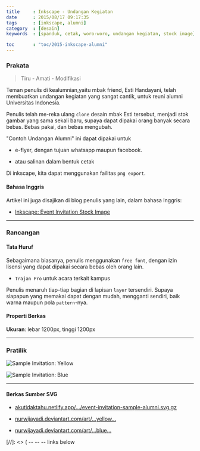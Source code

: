 ```yaml
---
title     : Inkscape - Undangan Kegiatan
date      : 2015/08/17 09:17:35
tags      : [inkscape, alumni]
category  : [desain]
keywords  : [spanduk, cetak, woro-woro, undangan kegiatan, stock image]

toc       : "toc/2015-inkscape-alumni"
---
```


### Prakata

> Tiru - Amati - Modifikasi

Teman penulis di kealumnian,yaitu mbak friend, Esti Handayani,
telah membuatkan undangan kegiatan yang sangat cantik,
untuk reuni alumni Universitas Indonesia.

Penulis telah me-reka ulang `clone` desain mbak Esti tersebut,
menjadi stok gambar yang sama sekali baru,
supaya dapat dipakai orang banyak secara bebas.
Bebas pakai, dan bebas mengubah.

"Contoh Undangan Alumni" ini dapat dipakai  untuk

* e-flyer, dengan tujuan whatsapp maupun facebook.

* atau salinan dalam bentuk cetak

Di inkscape, kita dapat menggunakan failitas `png export`.

#### Bahasa Inggris

Artikel ini juga disajikan di blog penulis yang lain,
dalam bahasa Inggris:

* [Inkscape: Event Invitation Stock Image][english-version]

-- -- --

### Rancangan

#### Tata Huruf

Sebagaimana biasanya, penulis menggunakan `free font`,
dengan izin lisensi yang dapat dipakai secara bebas oleh orang lain.

* `Trajan Pro` untuk acara terkait kampus

Penulis menaruh tiap-tiap bagian di lapisan `layer` tersendiri.
Supaya siapapun yang memakai dapat dengan mudah,
mengganti sendiri, baik warna maupun pola `pattern`-nya.

#### Properti Berkas

**Ukuran**: lebar 1200px, tinggi 1200px

-- -- --

### Pratilik

![Sample Invitation: Yellow][image-yellow-invitation]

![Sample Invitation: Blue][image-blue-invitation]

-- -- --

#### Berkas Sumber SVG

* [akutidaktahu.netlify.app/.../event-invitation-sample-alumni.svg.gz][dotfiles-invitation]

* [nurwijayadi.deviantart.com/art/...yellow...][deviant-invitation-yellow]

* [nurwijayadi.deviantart.com/art/...blue...][deviant-invitation-blue]

[//]: <> ( -- -- -- links below

[english-version]:      https://epsi-rns.gitlab.io/design/inkscape/inkscape-invitation-stock/

[image-yellow-invitation]:   /posts/desain/2015/08-undangan/event-invitation-sample-alumni-yellow.png
[image-blue-invitation]:     /posts/desain/2015/08-undangan/event-invitation-sample-alumni-blue.png

[dotfiles-invitation]:       /posts/desain/2015/08-undangan/event-invitation-sample-alumni.svg.gz
[deviant-invitation-yellow]: http://nurwijayadi.deviantart.com/art/Undangan-Alumni-645736320
[deviant-invitation-blue]:   http://nurwijayadi.deviantart.com/art/Undangan-Alumni-645736708
